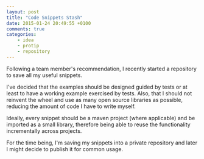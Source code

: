 ```yaml
---
layout: post
title: "Code Snippets Stash"
date: 2015-01-24 20:49:55 +0100
comments: true
categories: 
    - idea
    - protip
    - repository
---
```


Following a team member's recommendation, I recently started a repository to save all my useful snippets.

I've decided that the examples should be designed guided by tests or at least to have a working example exercised by tests. Also, that I should not reinvent the wheel and use as many open source libraries as possible, reducing the amount of code I have to write myself.

Ideally, every snippet should be a maven project (where applicable) and be imported as a small library, therefore being able to reuse the functionality incrementally across projects.

For the time being, I'm saving my snippets into a private repository and later I might decide to publish it for common usage.